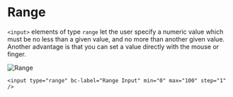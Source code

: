 # Range

`<input>` elements of type `range` let the user specify a numeric value which must be no less than a given value, and no more than another given value. Another advantage is that you can set a value directly with the mouse or finger.

![Range](https://raw.githubusercontent.com/brecons/bootstrap-tag-helper/master/docs/images/range_01.PNG)

```markup
<input type="range" bc-label="Range Input" min="0" max="100" step="1" />
```